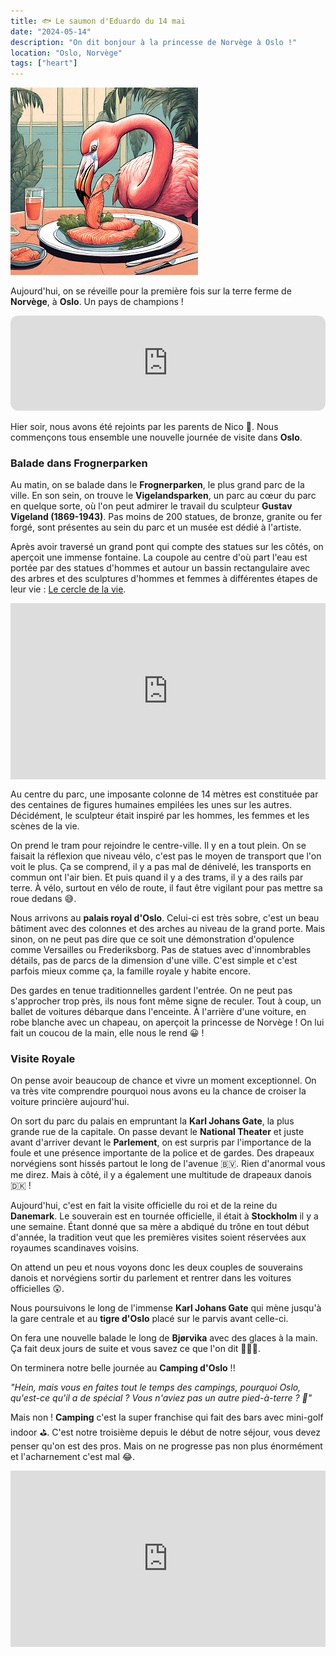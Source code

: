 ```yaml
---
title: 🐟 Le saumon d'Eduardo du 14 mai
date: "2024-05-14"
description: "On dit bonjour à la princesse de Norvège à Oslo !"
location: "Oslo, Norvège"
tags: ["heart"]
---
```


![Saumon d'Eduardo](../saumon_eduardo.png)

Aujourd'hui, on se réveille pour la première fois sur la terre ferme de **Norvège**, à **Oslo**. Un pays de champions !

<iframe style="border-radius:12px" src="https://open.spotify.com/embed/track/0hwPOwj3rojFt33NhaxNUy?utm_source=generator" width="100%" height="152" frameBorder="0" allow="autoplay; clipboard-write; encrypted-media; picture-in-picture" loading="lazy"></iframe>

Hier soir, nous avons été rejoints par les parents de Nico 🥳. Nous commençons tous ensemble une nouvelle journée de visite dans **Oslo**.

### Balade dans Frognerparken

Au matin, on se balade dans le **Frognerparken**, le plus grand parc de la ville. En son sein, on trouve le **Vigelandsparken**, un parc au cœur du parc en quelque sorte, où l'on peut admirer le travail du sculpteur **Gustav Vigeland (1869-1943)**. Pas moins de 200 statues, de bronze, granite ou fer forgé, sont présentes au sein du parc et un musée est dédié à l'artiste.

Après avoir traversé un grand pont qui compte des statues sur les côtés, on aperçoit une immense fontaine. La coupole au centre d'où part l'eau est portée par des statues d'hommes et autour un bassin rectangulaire avec des arbres et des sculptures d'hommes et femmes à différentes étapes de leur vie : [Le cercle de la vie](https://fr.wikipedia.org/wiki/Installation_de_Vigeland).

<div style="width: 100%; height: 0; position: relative; padding-bottom: 56%;"><iframe src="https://giphy.com/embed/Lp71UWmAAeJHi" style="top: 0; left: 0; width: 100%; height: 100%; position: absolute; border: 0;" allowfullscreen scrolling="no" allow="encrypted-media;" class="giphy-embed"></iframe></div>

Au centre du parc, une imposante colonne de 14 mètres est constituée par des centaines de figures humaines empilées les unes sur les autres. Décidément, le sculpteur était inspiré par les hommes, les femmes et les scènes de la vie.

On prend le tram pour rejoindre le centre-ville. Il y en a tout plein. On se faisait la réflexion que niveau vélo, c'est pas le moyen de transport que l'on voit le plus. Ça se comprend, il y a pas mal de dénivelé, les transports en commun ont l'air bien. Et puis quand il y a des trams, il y a des rails par terre. À vélo, surtout en vélo de route, il faut être vigilant pour pas mettre sa roue dedans 😅.

Nous arrivons au **palais royal d'Oslo**. Celui-ci est très sobre, c'est un beau bâtiment avec des colonnes et des arches au niveau de la grand porte. Mais sinon, on ne peut pas dire que ce soit une démonstration d'opulence comme Versailles ou Frederiksborg. Pas de statues avec d'innombrables détails, pas de parcs de la dimension d'une ville. C'est simple et c'est parfois mieux comme ça, la famille royale y habite encore.

Des gardes en tenue traditionnelles gardent l'entrée. On ne peut pas s'approcher trop près, ils nous font même signe de reculer. Tout à coup, un ballet de voitures débarque dans l'enceinte. À l'arrière d'une voiture, en robe blanche avec un chapeau, on aperçoit la princesse de Norvège ! On lui fait un coucou de la main, elle nous le rend 😀 !

### Visite Royale

On pense avoir beaucoup de chance et vivre un moment exceptionnel. On va très vite comprendre pourquoi nous avons eu la chance de croiser la voiture princière aujourd'hui.

On sort du parc du palais en empruntant la **Karl Johans Gate**, la plus grande rue de la capitale. On passe devant le **National Theater** et juste avant d'arriver devant le **Parlement**, on est surpris par l'importance de la foule et une présence importante de la police et de gardes. Des drapeaux norvégiens sont hissés partout le long de l'avenue 🇧🇻. Rien d'anormal vous me direz. Mais à côté, il y a également une multitude de drapeaux danois <span class="d-emoji">🇩🇰</span> !

Aujourd'hui, c'est en fait la visite officielle du roi et de la reine du **Danemark**. Le souverain est en tournée officielle, il était à **Stockholm** il y a une semaine. Étant donné que sa mère a abdiqué du trône en tout début d'année, la tradition veut que les premières visites soient réservées aux royaumes scandinaves voisins.

On attend un peu et nous voyons donc les deux couples de souverains danois et norvégiens sortir du parlement et rentrer dans les voitures officielles 😲.

Nous poursuivons le long de l'immense **Karl Johans Gate** qui mène jusqu'à la gare centrale et au **tigre d'Oslo** placé sur le parvis avant celle-ci.

On fera une nouvelle balade le long de **Bjørvika** avec des glaces à la main. Ça fait deux jours de suite et vous savez ce que l'on dit 🍦🍦❔.

On terminera notre belle journée au **Camping d'Oslo** !!

_"Hein, mais vous en faites tout le temps des campings, pourquoi Oslo, qu'est-ce qu'il a de spécial ? Vous n'aviez pas un autre pied-à-terre ? 🤔"_

Mais non ! **Camping** c'est la super franchise qui fait des bars avec mini-golf indoor ⛳. C'est notre troisième depuis le début de notre séjour, vous devez penser qu'on est des pros. Mais on ne progresse pas non plus énormément et l'acharnement c'est mal 😂.

<div style="width: 100%; height: 0; position: relative; padding-bottom: 56%;"><iframe src="https://giphy.com/embed/BEtIfpBep4pBS" style="top: 0; left: 0; width: 100%; height: 100%; position: absolute; border: 0;" allowfullscreen scrolling="no" allow="encrypted-media;" class="giphy-embed"></iframe></div>
